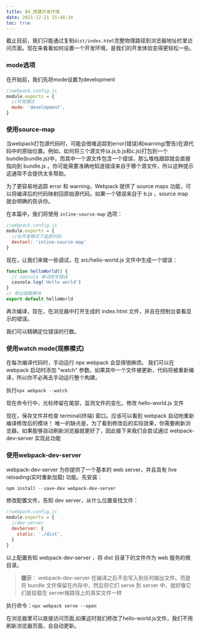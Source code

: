 ```yaml
---
title: 04_搭建开发环境
date: 2021-12-21 15:48:24
toc: true
---
```


截止目前，我们只能通过复制`dist/index.html`完整物理路径到浏览器地址栏里访问页面。现在来看看如何设置一个开发环境，是我们的开发体验变得更轻松一些。

### mode选项
在开始前，我们先将mode设置为development
```js
//webpack.config.js
module.exports = {
  //开发模式
  mode: 'development',
}
```

### 使用source-map
当webpack打包源代码时，可能会很难追踪到error(错误)和warning(警告)在源代码中的原始位置。例如，如何将三个源文件(a.js,b.js和c.js)打包到一个bundle(bundle.js)中，而其中一个源文件包含一个错误，那么堆栈跟踪就会直接指向到 bundle.js 。你可能需要准确地知道错误来自于哪个源文件，所以这种提示这通常不会提供太多帮助。

为了更容易地追踪 error 和 warning，Webpack 提供了 source maps 功能，可以将编译后的代码映射回原始源代码。如果一个错误来自于 b.js ，source map 就会明确的告诉你。

在本篇中，我们将使用 `inline-source-map` 选项：
```js
//webpack.config.js
module.exports = {
  //在开发模式下追踪代码
  devtool: 'inline-source-map'
}
```

现在，让我们来做一些调试，在 src/hello-world.js 文件中生成一个错误：
```js
function helloWorld() { 
  // console 单词拼写错误 
  cosnole.log('Hello world') 
}
// 导出函数模块 
export default helloWorld
```
再次编译，现在，在浏览器中打开生成的 index.html 文件，并且在控制台查看显示的错误。

我们可以精确定位错误的行数。

### 使用watch mode(观察模式)
在每次编译代码时，手动运行 npx webpack 会显得很麻烦。
我们可以在 webpack 启动时添加 "watch" 参数。如果其中一个文件被更新，代码将被重新编译，所以你不必再去手动运行整个构建。

执行`npx webpack --watch`

现在命令行中，光标停留在尾部，监测文件的变化。修改 hello-world.js 文件

现在，保存文件并检查 terminal(终端) 窗口。应该可以看到 webpack 自动地重新编译修改后的模块！
唯一的缺点是，为了看到修改后的实际效果，你需要刷新浏览器。如果能够自动刷新浏览器就更好了，因此接下来我们会尝试通过 webpack-dev-server 实现此功能

### 使用webpack-dev-server
webpack-dev-server 为你提供了一个基本的 web server，并且具有 live reloading(实时重新加载) 功能。先安装：
```powershell
npm install --save-dev webpack-dev-server
```
修改配置文件，告知 dev server，从什么位置查找文件：

```js
//webpack.config.js
module.exports = {
  //dev-server
  devServer: {
    static: './dist',
  }
}
```
以上配置告知 webpack-dev-server ，将 dist 目录下的文件作为 web 服务的根目录。

>**提示**：
>webpack-dev-server 在编译之后不会写入到任何输出文件。而是将 bundle 文件保留在内存中，然后将它们 serve 到 server 中，就好像它们是挂载在 server根路径上的真实文件一样

执行命令：`npx webpack serve --open`

在浏览器里可以直接访问页面,如果这时我们修改了hello-world.js文件，我们不用刷新浏览器页面，会自动更新。